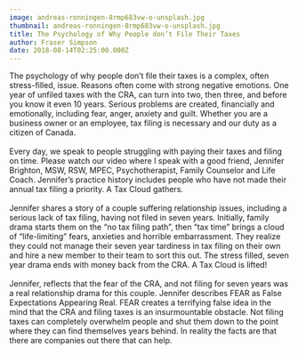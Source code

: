 ```yaml
---
image: andreas-ronningen-8rmp683vw-o-unsplash.jpg
thumbnail: andreas-ronningen-8rmp683vw-o-unsplash.jpg
title: The Psychology of Why People don’t File Their Taxes
author: Fraser Simpson
date: 2018-08-14T02:25:00.000Z
---
```

The psychology of why people don’t file their taxes is a complex, often stress-filled, issue. Reasons often come with strong negative emotions. One year of unfiled taxes with the CRA, can turn into two, then three, and before you know it even 10 years. Serious problems are created, financially and emotionally, including fear, anger, anxiety and guilt. Whether you are a business owner or an employee, tax filing is necessary and our duty as a citizen of Canada.\
\
Every day, we speak to people struggling with paying their taxes and filing on time. Please watch our video where I speak with a good friend, Jennifer Brighton, MSW, RSW, MPEC, Psychotherapist, Family Counselor and Life Coach. Jennifer’s practice history includes people who have not made their annual tax filing a priority. A Tax Cloud gathers.\
\
Jennifer shares a story of a couple suffering relationship issues, including a serious lack of tax filing, having not filed in seven years. Initially, family drama starts them on the “no tax filing path”, then “tax time” brings a cloud of “life-limiting” fears, anxieties and horrible embarrassment. They realize they could not manage their seven year tardiness in tax filing on their own and hire a new member to their team to sort this out. The stress filled, seven year drama ends with money back from the CRA. A Tax Cloud is lifted!\
\
Jennifer, reflects that the fear of the CRA, and not filing for seven years was a real relationship drama for this couple. Jennifer describes FEAR as False Expectations Appearing Real. FEAR creates a terrifying false idea in the mind that the CRA and filing taxes is an insurmountable obstacle. Not filing taxes can completely overwhelm people and shut them down to the point where they can find themselves years behind. In reality the facts are that there are companies out there that can help.